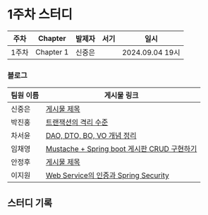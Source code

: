 # 1주차 스터디
| 주차  | Chapter | 발제자 | 서기 | 일시 |
|-------|---------|--------|------|------|
| 1주차 | Chapter 1 | 신중은 |      | 2024.09.04 19시 |

### 블로그

| 팀원 이름 | 게시물 링크 |
|-----------|-------------|
| 신중은    | [게시물 제목](URL) |
| 박진홍    | [트랜잭션의 격리 수준](https://jiinhong.github.io/posts/%ED%8A%B8%EB%9E%9C%EC%9E%AD%EC%85%98-%EA%B2%A9%EB%A6%AC%EC%88%98%EC%A4%80/) |
| 차서윤    | [DAO, DTO, BO, VO 개념 정리](https://velog.io/@sunyou10/DAO-DTO-BO-VO-개념-정리) |
| 임채영    | [Mustache + Spring boot 게시판 CRUD 구현하기](https://velog.io/@chaeyounge/Mustache-Spring-boot-%EA%B2%8C%EC%8B%9C%ED%8C%90-CRUD-%EA%B5%AC%ED%98%84%ED%95%98%EA%B8%B0) |
| 안정후    | [게시물 제목](URL) |
| 이지원    | [Web Service의 인증과 Spring Security]([URL](https://easy1nhard2.tistory.com/23)) |

## 스터디 기록
